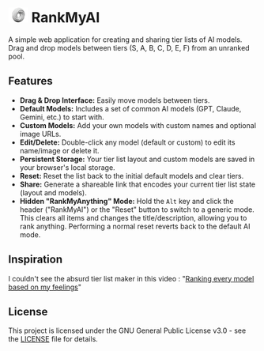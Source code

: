 # <img src="images/favicon.png" alt="Logo" height="30"> RankMyAI

A simple web application for creating and sharing tier lists of AI models. Drag and drop models between tiers (S, A, B, C, D, E, F) from an unranked pool.

## Features

*   **Drag & Drop Interface:** Easily move models between tiers.
*   **Default Models:** Includes a set of common AI models (GPT, Claude, Gemini, etc.) to start with.
*   **Custom Models:** Add your own models with custom names and optional image URLs.
*   **Edit/Delete:** Double-click any model (default or custom) to edit its name/image or delete it.
*   **Persistent Storage:** Your tier list layout and custom models are saved in your browser's local storage.
*   **Reset:** Reset the list back to the initial default models and clear tiers.
*   **Share:** Generate a shareable link that encodes your current tier list state (layout and models).
*   **Hidden "RankMyAnything" Mode:** Hold the `Alt` key and click the header ("RankMyAI") or the "Reset" button to switch to a generic mode. This clears all items and changes the title/description, allowing you to rank anything. Performing a normal reset reverts back to the default AI mode.

## Inspiration

I couldn't see the absurd tier list maker in this video : "[Ranking every model based on my feelings](https://youtu.be/3yrAK2hMWw8?t=232)"

## License

This project is licensed under the GNU General Public License v3.0 - see the [LICENSE](LICENSE) file for details.
